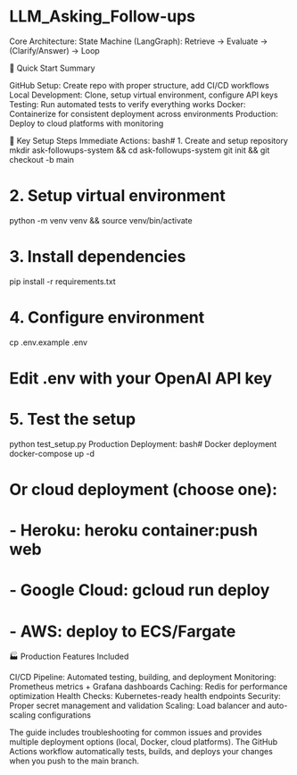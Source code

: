 # LLM_Asking_Follow-ups
Core Architecture: State Machine (LangGraph): Retrieve → Evaluate → (Clarify/Answer) → Loop

🎯 Quick Start Summary

GitHub Setup: Create repo with proper structure, add CI/CD workflows
Local Development: Clone, setup virtual environment, configure API keys
Testing: Run automated tests to verify everything works
Docker: Containerize for consistent deployment across environments
Production: Deploy to cloud platforms with monitoring

🔑 Key Setup Steps
Immediate Actions:
bash# 1. Create and setup repository
mkdir ask-followups-system && cd ask-followups-system
git init && git checkout -b main

# 2. Setup virtual environment  
python -m venv venv && source venv/bin/activate

# 3. Install dependencies
pip install -r requirements.txt

# 4. Configure environment
cp .env.example .env
# Edit .env with your OpenAI API key

# 5. Test the setup
python test_setup.py
Production Deployment:
bash# Docker deployment
docker-compose up -d

# Or cloud deployment (choose one):
# - Heroku: heroku container:push web
# - Google Cloud: gcloud run deploy
# - AWS: deploy to ECS/Fargate
🏭 Production Features Included

CI/CD Pipeline: Automated testing, building, and deployment
Monitoring: Prometheus metrics + Grafana dashboards
Caching: Redis for performance optimization
Health Checks: Kubernetes-ready health endpoints
Security: Proper secret management and validation
Scaling: Load balancer and auto-scaling configurations

The guide includes troubleshooting for common issues and provides multiple deployment options (local, Docker, cloud platforms). The GitHub Actions workflow automatically tests, builds, and deploys your changes when you push to the main branch.
